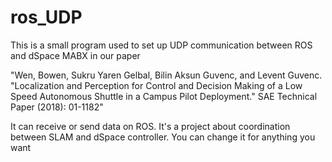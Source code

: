 # ros_UDP

This is a small program used to set up UDP communication between ROS and dSpace MABX in our paper

"Wen, Bowen, Sukru Yaren Gelbal, Bilin Aksun Guvenc, and Levent Guvenc. "Localization and Perception for Control and Decision Making of a Low Speed Autonomous Shuttle in a Campus Pilot Deployment." SAE Technical Paper (2018): 01-1182"

It can receive or send data on ROS. It's a project about coordination between SLAM and dSpace controller. You can change it for anything you want

